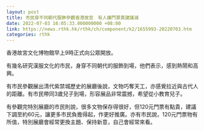 ```yaml
---
layout: post
title: 市民穿不同朝代服飾參觀香港故宮　有人嫌門票貴建議減
date: 2022-07-03 16:05:33.000000000 +08:00
link: https://news.rthk.hk/rthk/ch/component/k2/1655993-20220703.htm
categories: rthk
---
```


香港故宮文化博物館早上9時正式向公眾開放。

有幾名研究漢服文化的市民，身穿不同朝代的服飾到場，他們表示，感到熱鬧和高興。

有市民參觀展出清代紫禁城歷史的展廳後說，文物巧奪天工，亦感覺拉近與古代人的距離。有市民帶同3歲兒子到場，形容展品非常震撼，希望從小教育兒子。

有參觀完特別展廳的市民則說，很多文物保存得很好，但120元門票有點貴，建議下調至約60元，讓更多市民負擔得起，作更好推廣。亦有市民說，120元門票物有所值，特別展廳會經常更換主題、保持新意，自己會經常來看。
